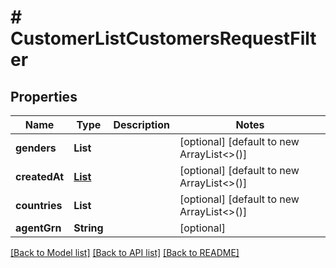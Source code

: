 # # CustomerListCustomersRequestFilter


## Properties 


Name | Type | Description | Notes
------------ | ------------- | ------------- | -------------
**genders**| **List<String>** |   | [optional] [default to new ArrayList<>()]
**createdAt**| [**List<ListCustomersRequestFilterDate>**](ListCustomersRequestFilterDate.md) |   | [optional] [default to new ArrayList<>()]
**countries**| **List<String>** |   | [optional] [default to new ArrayList<>()]
**agentGrn**| **String** |   | [optional]


[[Back to Model list]](../../README.md#models) [[Back to API list]](../../README.md#endpoints) [[Back to README]](../../README.md)

